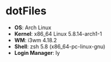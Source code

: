 # dotFiles

- **OS**: Arch Linux
- **Kernel**: x86_64 Linux 5.8.14-arch1-1
- **WM**: i3wm 4.18.2
- **Shell**: zsh 5.8 (x86_64-pc-linux-gnu)
- **Login Manager**: ly
